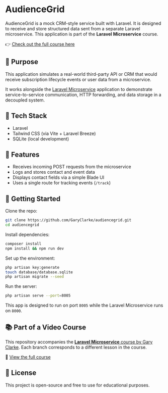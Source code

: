 # AudienceGrid

AudienceGrid is a mock CRM-style service built with Laravel. It is designed to receive and store structured data sent from a separate Laravel microservice. This application is part of the **Laravel Microservice** course.

👉 [Check out the full course here](https://www.garyclarke.tech/p/laravel-microservice)

## 🔗 Purpose

This application simulates a real-world third-party API or CRM that would receive subscription lifecycle events or user data from a microservice.

It works alongside the [Laravel Microservice](https://github.com/GaryClarke/laravel-microservice) application to demonstrate service-to-service communication, HTTP forwarding, and data storage in a decoupled system.

## 🧰 Tech Stack

- Laravel
- Tailwind CSS (via Vite + Laravel Breeze)
- SQLite (local development)

## 🧪 Features

- Receives incoming POST requests from the microservice
- Logs and stores contact and event data
- Displays contact fields via a simple Blade UI
- Uses a single route for tracking events (`/track`)

## 🚀 Getting Started

Clone the repo:

```bash
git clone https://github.com/GaryClarke/audiencegrid.git
cd audiencegrid
```

Install dependencies:

```bash
composer install
npm install && npm run dev
```

Set up the environment:

```bash
php artisan key:generate
touch database/database.sqlite
php artisan migrate --seed
```

Run the server:

```bash
php artisan serve --port=8005
```

This app is designed to run on port `8005` while the Laravel Microservice runs on `8000`.

## 📚 Part of a Video Course

This repository accompanies the [**Laravel Microservice** course by Gary Clarke](https://www.garyclarke.tech). Each branch corresponds to a different lesson in the course.

🔗 [View the full course](https://www.garyclarke.tech/p/laravel-microservice)

## 🤝 License

This project is open-source and free to use for educational purposes.
